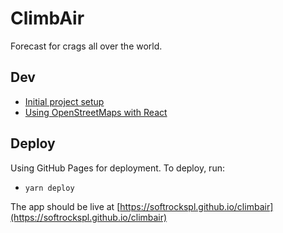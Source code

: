 # ClimbAir

Forecast for crags all over the world.

## Dev

 - [Initial project setup](https://blog.bitsrc.io/create-react-app-without-create-react-app-b0a5806a92)
 - [Using OpenStreetMaps with React](https://medium.com/@ujjwaltiwari2/a-guide-to-using-openstreetmap-with-react-70932389b8b1)

## Deploy

Using GitHub Pages for deployment. To deploy, run:
 - `yarn deploy`

The app should be live at [https://softrockspl.github.io/climbair](https://softrockspl.github.io/climbair)
